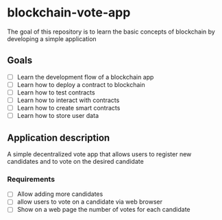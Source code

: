 # blockchain-vote-app

The goal of this repository is to learn the basic concepts of blockchain by developing a simple application

## Goals

- [ ] Learn the development flow of a blockchain app
- [ ] Learn how to deploy a contract to blockchain
- [ ] Learn how to test contracts
- [ ] Learn how to interact with contracts
- [ ] Learn how to create smart contracts
- [ ] Learn how to store user data

## Application description

A simple decentralized vote app that allows users to register new candidates and to vote on the desired candidate

### Requirements

- [ ] Allow adding more candidates
- [ ] allow users to vote on a candidate via web browser
- [ ] Show on a web page the number of votes for each candidate
